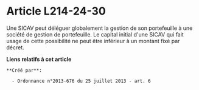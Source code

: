 # Article L214-24-30

Une SICAV peut déléguer globalement la gestion de son portefeuille à une société de gestion de portefeuille. Le capital
initial d'une SICAV qui fait usage de cette possibilité ne peut être inférieur à un montant fixé par décret.

**Liens relatifs à cet article**

	**Créé par**:

	  - Ordonnance n°2013-676 du 25 juillet 2013 - art. 6
